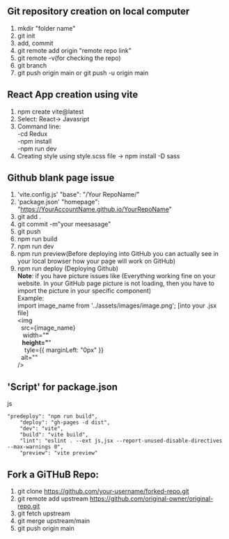 
## Git repository creation on local computer 
1. mkdir "folder name" <br>
2. git init <br>
3. add, commit<br>
4. git remote add origin "remote repo link"<br>
5. git remote -v(for checking the repo)<br>
6. git branch<br>
7. git push origin main or git push -u origin main
   
## React App creation using vite
1. npm create  vite@latest
2. Select: React-> Javasript
3. Command line:<br>-cd Redux
  <br>-npm install
  <br>-npm run dev <br>
4.  Creating style using style.scss file -> npm install -D sass
## Github blank page issue
1.  'vite.config.js' "base": "/Your RepoName/"
2.  'package.json' "homepage": "https://YourAccountName.github.io/YourRepoName"
3.  git add .
4.  git commit -m"your meesasage"
5.  git push
6.  npm run build
7.  npm run dev
8.  npm run preview(Before deploying into GitHub you can actually see in your local browser how your page will work on GitHub)
9.  npm run deploy (Deploying Github)<br> 
<b>Note</b>: if you have picture issues like (Everything working fine on your website. In your GitHub page picture is not loading, then you have to import the picture in your specific component) <br>
    Example:
       <br>import image_name from '../assets/images/image.png'; [into your .jsx file]
          <br><img
                 <br>&nbsp;&nbsp;src={image_name}
                 <br>&nbsp;&nbsp; width="__"
                 <br>&nbsp;&nbsp; height="__"
                 <br>&nbsp; &nbsp; tyle={{ marginLeft: "0px" }}
                 <br>&nbsp;&nbsp;alt=""
          <br> />
## 'Script' for package.json
js 
```
"predeploy": "npm run build",
    "deploy": "gh-pages -d dist",
    "dev": "vite",
    "build": "vite build",
    "lint": "eslint . --ext js,jsx --report-unused-disable-directives --max-warnings 0",
    "preview": "vite preview"
```
## Fork a GiTHuB Repo:
1. git clone https://github.com/your-username/forked-repo.git
2. git remote add upstream https://github.com/original-owner/original-repo.git
3. git fetch upstream
4. git merge upstream/main
5. git push origin main
